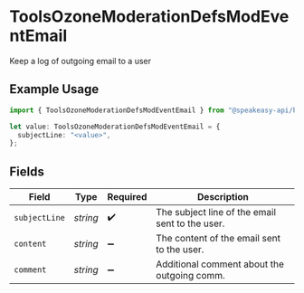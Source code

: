 # ToolsOzoneModerationDefsModEventEmail

Keep a log of outgoing email to a user

## Example Usage

```typescript
import { ToolsOzoneModerationDefsModEventEmail } from "@speakeasy-api/bluesky/models/components";

let value: ToolsOzoneModerationDefsModEventEmail = {
  subjectLine: "<value>",
};
```

## Fields

| Field                                           | Type                                            | Required                                        | Description                                     |
| ----------------------------------------------- | ----------------------------------------------- | ----------------------------------------------- | ----------------------------------------------- |
| `subjectLine`                                   | *string*                                        | :heavy_check_mark:                              | The subject line of the email sent to the user. |
| `content`                                       | *string*                                        | :heavy_minus_sign:                              | The content of the email sent to the user.      |
| `comment`                                       | *string*                                        | :heavy_minus_sign:                              | Additional comment about the outgoing comm.     |